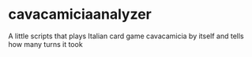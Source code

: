 cavacamiciaanalyzer
===================

A little scripts that plays Italian card game cavacamicia by itself and tells how many turns it took
